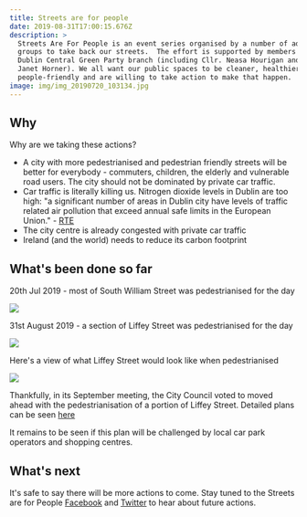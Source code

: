 ```yaml
---
title: Streets are for people
date: 2019-08-31T17:00:15.676Z
description: >
  Streets Are For People is an event series organised by a number of advocacy
  groups to take back our streets.  The effort is supported by members of the
  Dublin Central Green Party branch (including Cllr. Neasa Hourigan and Cllr.
  Janet Horner). We all want our public spaces to be cleaner, healthier and more
  people-friendly and are willing to take action to make that happen.
image: img/img_20190720_103134.jpg
---
```

## Why

Why are we taking these actions?

* A city with more pedestrianised and pedestrian friendly streets will be better for everybody - commuters, children, the elderly and vulnerable road users. The city should not be dominated by private car traffic. 
* Car traffic is literally killing us. Nitrogen dioxide levels in Dublin are too high: "a significant number of areas in Dublin city have levels of traffic related air pollution that exceed annual safe limits in the European Union." - [RTE](https://www.rte.ie/news/ireland/2019/0708/1060952-nitrogen-oxide/) 
* The city centre is already congested with private car traffic
* Ireland (and the world) needs to reduce its carbon footprint

## What's been done so far

20th Jul 2019 - most of South William Street was pedestrianised for the day

![](/img/safp-sas-street.jpg)

31st August 2019 - a section of Liffey Street was pedestrianised for the day 

![](/img/safp-liff.jpg)

Here's a view of what Liffey Street would look like when pedestrianised 

![](/img/safp-l-street.jpg)



Thankfully, in its September meeting, the City Council voted to moved ahead with the pedestrianisation of a portion of Liffey Street.  Detailed plans can be seen [here](https://www.dublincity.ie/councilmeetings/documents/s22513/190204%20DLS%20Part%208%20Area%20Committee%20Notification%20Report.pdf) 

It remains to be seen if this plan will be challenged by local car park operators and shopping centres.

## What's next

It's safe to say there will be more actions to come. Stay tuned to the Streets are for People [Facebook](https://www.facebook.com/streetsare4ppl/) and [Twitter](https://twitter.com/streetsare4ppl) to hear about future actions.
